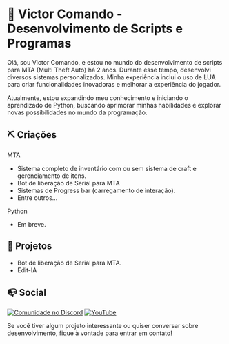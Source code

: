 # 🔱 Victor Comando - Desenvolvimento de Scripts e Programas

Olá, sou Victor Comando, e estou no mundo do desenvolvimento de scripts para MTA (Multi Theft Auto) há 2 anos. Durante esse tempo, desenvolvi diversos sistemas personalizados. Minha experiência inclui o uso de LUA para criar funcionalidades inovadoras e melhorar a experiência do jogador.

Atualmente, estou expandindo meu conhecimento e iniciando o aprendizado de Python, buscando aprimorar minhas habilidades e explorar novas possibilidades no mundo da programação.

## ⛏️ Criações

MTA
- Sistema completo de inventário com ou sem sistema de craft e gerenciamento de itens.
- Bot de liberação de Serial para MTA
- Sistemas de Progress bar (carregamento de interação).
- Entre outros...

Python
- Em breve.

## 📑 Projetos
- Bot de liberação de Serial para MTA.
- Edit-IA

## 📭 Social

[![Comunidade no Discord](https://img.shields.io/badge/Comunidade%20no%20Discord-7289DA?style=for-the-badge&logo=discord)](https://discord.gg/2QQWhFKVfS)
[![YouTube](https://img.shields.io/badge/YouTube-FF0000?style=for-the-badge&logo=youtube)](https://www.youtube.com/@victorcomando/)

Se você tiver algum projeto interessante ou quiser conversar sobre desenvolvimento, fique à vontade para entrar em contato!
